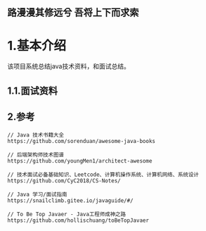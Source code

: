 ## 路漫漫其修远兮 吾将上下而求索

# 1.基本介绍

该项目系统总结java技术资料，和面试总结。

## 1.1.面试资料

## 2.参考

```
// Java 技术书籍大全
https://github.com/sorenduan/awesome-java-books
```

```
// 后端架构师技术图谱
https://github.com/youngMen1/architect-awesome
```

```
// 技术面试必备基础知识、Leetcode、计算机操作系统、计算机网络、系统设计
https://github.com/CyC2018/CS-Notes/
```

```
// Java 学习/面试指南
https://snailclimb.gitee.io/javaguide/#/
```

```
// To Be Top Javaer - Java工程师成神之路
https://github.com/hollischuang/toBeTopJavaer
```



